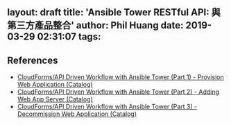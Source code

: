 layout: draft
title: 'Ansible Tower RESTful API: 與第三方產品整合'
author: Phil Huang
date: 2019-03-29 02:31:07
tags:
---
## References
- [CloudForms/API Driven Workflow with Ansible Tower (Part 1) - Provision Web Application (Catalog)][2]
- [CloudForms/API Driven Workflow with Ansible Tower (Part 2) - Adding Web App Server (Catalog)][3]
- [CloudForms/API Driven Workflow with Ansible Tower (Part 3) - Decommission Web Application (Catalog)][4]

[2]: https://www.youtube.com/watch?v=HOPbhlTBG24
[3]: https://www.youtube.com/watch?v=RqNtJaxHlpU
[4]: https://www.youtube.com/watch?v=2wdyneoiAX0